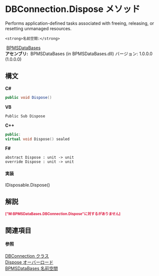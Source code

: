 # DBConnection.Dispose メソッド 
 

Performs application-defined tasks associated with freeing, releasing, or resetting unmanaged resources.


    <strong>名前空間:</strong>
&nbsp;<a href="65592506-413d-db80-e665-5011f15fa9cc">BPMSDataBases</a><br /><strong>アセンブリ:</strong>
&nbsp;BPMSDataBases (in BPMSDataBases.dll) バージョン: 1.0.0.0 (1.0.0.0)

## 構文

**C#**<br />
``` C#
public void Dispose()
```

**VB**<br />
``` VB
Public Sub Dispose
```

**C++**<br />
``` C++
public:
virtual void Dispose() sealed
```

**F#**<br />
``` F#
abstract Dispose : unit -> unit 
override Dispose : unit -> unit 
```


#### 実装
IDisposable.Dispose()<br />

## 解説
<p style="color: #dc143c; font-size: 8.5pt; font-weight: bold;">["M:BPMSDataBases.DBConnection.Dispose"に対する<remarks>がありません]</p>

## 関連項目


#### 参照
<a href="043d2f9f-766e-9639-2dbb-286e11ccd96c">DBConnection クラス</a><br /><a href="6adb544d-632c-b64f-ab20-46c4840e6595">Dispose オーバーロード</a><br /><a href="65592506-413d-db80-e665-5011f15fa9cc">BPMSDataBases 名前空間</a><br />